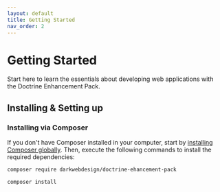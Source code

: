 ```yaml
---
layout: default
title: Getting Started
nav_order: 2
---
```


# Getting Started

Start here to learn the essentials about developing web applications with the Doctrine Enhancement Pack.

## Installing & Setting up

### Installing via Composer

If you don't have Composer installed in your computer, start by [installing Composer globally](https://getcomposer.org/). Then,
execute the following commands to install the required dependencies:

```bash
composer require darkwebdesign/doctrine-ehancement-pack
```

```bash
composer install
```
